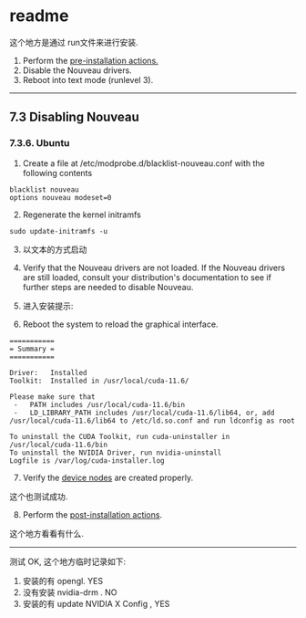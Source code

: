 
# readme

这个地方是通过 run文件来进行安装.

1. Perform the [pre-installation actions.](https://docs.nvidia.com/cuda/cuda-installation-guide-linux/index.html#pre-installation-actions)
2. Disable the Nouveau drivers.
3. Reboot into text mode (runlevel 3).



***

## 7.3 Disabling Nouveau


### 7.3.6. Ubuntu

1. Create a file at /etc/modprobe.d/blacklist-nouveau.conf with the following contents

```
blacklist nouveau
options nouveau modeset=0
```

2. Regenerate the kernel initramfs
```shell
sudo update-initramfs -u
```

3. 以文本的方式启动 

4. Verify that the Nouveau drivers are not loaded. If the Nouveau drivers are still loaded, consult your distribution's documentation to see if further steps are needed to disable Nouveau.

5. 进入安装提示:

6. Reboot the system to reload the graphical interface.


```text
===========
= Summary =
===========

Driver:   Installed
Toolkit:  Installed in /usr/local/cuda-11.6/

Please make sure that
 -   PATH includes /usr/local/cuda-11.6/bin
 -   LD_LIBRARY_PATH includes /usr/local/cuda-11.6/lib64, or, add /usr/local/cuda-11.6/lib64 to /etc/ld.so.conf and run ldconfig as root

To uninstall the CUDA Toolkit, run cuda-uninstaller in /usr/local/cuda-11.6/bin
To uninstall the NVIDIA Driver, run nvidia-uninstall
Logfile is /var/log/cuda-installer.log

```

7. Verify the [device nodes]()  are created properly.


这个也测试成功.

8. Perform the [post-installation actions]().

这个地方看看有什么.





***

测试 OK, 这个地方临时记录如下:

1. 安装的有 opengl. YES
2. 没有安装 nvidia-drm . NO
3. 安装的有 update NVIDIA X Config , YES



